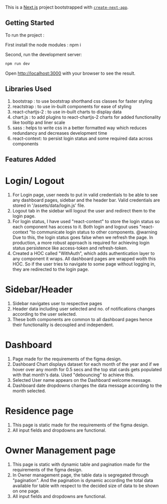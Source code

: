 This is a [Next.js](https://nextjs.org/) project bootstrapped with [`create-next-app`](https://github.com/vercel/next.js/tree/canary/packages/create-next-app).

## Getting Started

To run the project :

First install the node modules :
npm i

Second, run the development server:

```bash
npm run dev
```

Open [http://localhost:3000](http://localhost:3000) with your browser to see the result.

## Libraries Used

1. bootstrap : to use bootstrap shorthand css classes for faster styling
2. reactstrap : to use in-built components for ease of styling
3. react-chartjs-2 : to use in-built charts to display data
4. chart.js : to add plugins to react-chartjs-2 charts for added functionality like tooltip and liner scale
5. sass : helps to write css in a better formatted way which reduces redundancy and decreases development time
6. react-context: to persist login status and some required data across components

## Features Added

# Login/ Logout

1. For Login page, user needs to put in valid credentials to be able to see any dashboard pages, sidebar and the header bar.
   Valid credentials are stored in '/assets/data/login.js' file.
2. Logout tab in the sidebar will logout the user and redirect them to the login page.
3. For login status, I have used "react-context" to store the login status so each component has access to it. Both login and logout uses "react-context "to communicate login status to other components.
   @warning Due to this, the login status goes false when we refresh the page. In production, a more robust approach is required for achieving login status persistence like access-token and refresh-token.
4. Created a HOC called "WithAuth", which adds authentication layer to any component it wraps. All dashboard pages are wrapped woith this HOC. So if the user tries to navigate to some page without logging in, they are redirected to the login page.

# Sidebar/Header

1. Sidebar navigates user to respective pages
2. Header data including user selected and no. of notifications changes according to the user selected.
3. These both components are common to all dashboard pages hence their functionality is decoupled and independent.

# Dashboard

1. Page made for the requirements of the figma design.
2. Dashboard Chart displays dataset for each month of the year and if we hover over any month for 0.5 secs and the top stat cards gets populated with that month's data. Used "debouncing" to achieve this.
3. Selected User name appears on the Dashboard welcome message.
4. Dashboard date dropdowns changes the data message according to the month selected.

# Residence page

1. This page is static made for the requirements of the figma design.
2. All input fields and dropdowns are functional.

# Owner Management page

1. This page is static with dynamic table and pagination made for the requirements of the figma design.
2. In Owner management page, the table data is segregated through "pagination". And the pagination is dynamic according the total data available for table with respect to the decided size of data to be shown on one page.
3. All input fields and dropdowns are functional.
